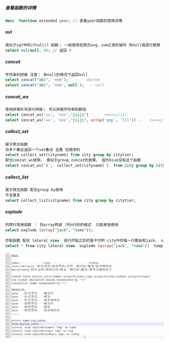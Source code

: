 ##### 查看函数的详情

```sql
desc  function extended year; // 查看year函数的使用详情
```

#####  nvl

```sql
类似于sql中的ifnull() 函数； 一般使用在聚合avg，sum之类的操作 将null值进行替换
select nvl(null, 0); // 返回 0
```

##### concat

```sql
字符串的拼接 注意： 有null的情况下返回null
select concat("abc", 'nnm');   -- 	abcnnm
select concat("abc", 'nnm', null );  -- null
```

##### concat_ws

```sql
使用拼接负号进行拼接； 可以拼接字符串和数组
select concat_ws('==', 'vvv',"jiiji") --  	vvv==jiiji
select concat_ws('==', 'vvv',"jiiji", array('pop', 'lll')) -- 	vvv==jiiji==pop==lll
```

##### collect_set

```sql
属于聚合函数
将多个集合返回一个set集合 去重 无顺序的
select collect_set(cityname) from city group by citytier;
配合concat_ws使用， 类似于group_concat的效果， 因为hive没有这个函数
select concat_ws('$',  collect_set(cityname) )  from city group by citytier;
```

##### collect_list

```sql
属于聚合函数 配合group by使用
不去重复
select collect_list(cityname) from city group by citytier;
```

##### explode

```sql
列转行常用函数 ： 将array转成 1列n行的的格式  只能单独使用
select explode (array("jack", "name")); 

炸裂函数 配合 lateral view  进行炸裂之后的笛卡尔积 city中的每一行都会和jack， name进行关联
select * from city lateral view  explode (array("jack", "name"))  temp as cname;

```

![image-20200716221929956](../picture\image-20200716221929956.png)

